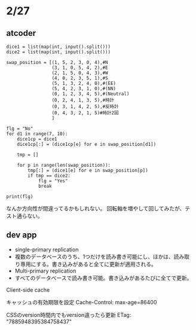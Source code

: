 # 2/27

## atcoder
```
dice1 = list(map(int, input().split()))
dice2 = list(map(int, input().split()))

swap_position = [(1, 5, 2, 3, 0, 4),#N
                 (3, 1, 0, 5, 4, 2),#E
                 (2, 1, 5, 0, 4, 3),#W
                 (4, 0, 2, 3, 5, 1),#S
                 (5, 1, 3, 2, 4, 0),#(EE)
                 (5, 4, 2, 3, 1, 0),#(NN)
                 (0, 1, 2, 3, 4, 5),#(Neutral)
                 (0, 2, 4, 1, 3, 5),#時計
                 (0, 3, 1, 4, 2, 5),#反時計
                 (0, 4, 3, 2, 1, 5)#時計2回
                 ]

flg = "No"
for d1 in range(7, 10):
    dice1cp = dice1
    dice1cp[:] = (dice1cp[e] for e in swap_position[d1])

    tmp = []

    for p in range(len(swap_position)):
        tmp[:] = (dice1[e] for e in swap_position[p])
        if tmp == dice2:
            flg = "Yes"
            break

print(flg)
```

なんか方向性が間違ってるかもしれない。
回転軸を増やして回してみたが、テスト通らない。


## dev app

- single-primary replication
- 複数のデータベースのうち、1つだけを読み書き可能にし、ほかは、読み取り専用にする。書き込みがあると全てに更新が適用される。
- Multi-primary replication
- すべてのデータベースで読み書き可能。書き込みがあるたびに全てで更新。  

Client-side cache

キャッシュの有効期限を設定
Cache-Control: max-age=86400

CSSのversion時間内でもversion違ったら更新
ETag: "7885948395384758437"












